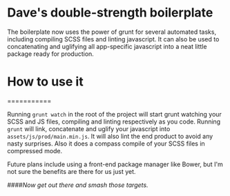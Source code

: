 Dave's double-strength boilerplate
===========

The boilerplate now uses the power of grunt for several automated tasks, including compiling SCSS files and linting javascript.  It can also be used to concatenating and uglifying all app-specific javascript into a neat little package ready for production.

# How to use it
===========

Running <code>grunt watch</code> in the root of the project will start grunt watching your SCSS and JS files, compiling and linting respectively as you code.  Running <code>grunt</code> will link, concatenate and uglify your javascript into <code>assets/js/prod/main.min.js</code>.  It will also lint the end product to avoid any nasty surprises.  Also it does a compass compile of your SCSS files in compressed mode.

Future plans include using a front-end package manager like Bower, but I'm not sure the benefits are there for us just yet.

####*Now get out there and smash those targets.*